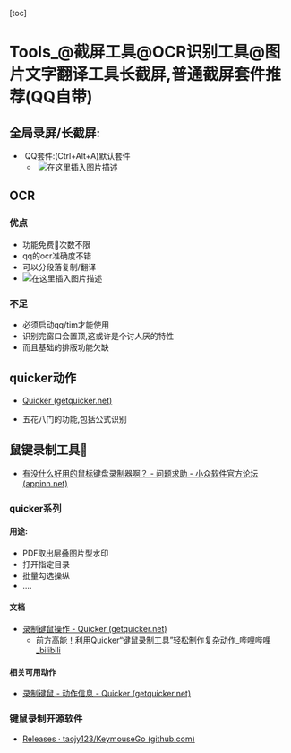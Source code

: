 [toc]

# Tools_@截屏工具@OCR识别工具@图片文字翻译工具长截屏,普通截屏套件推荐(QQ自带)

## 全局录屏/长截屏:

- ​	QQ套件:(Ctrl+Alt+A)默认套件	
  - ​	![在这里插入图片描述](https://img-blog.csdnimg.cn/20210107104750962.png?x-oss-process=image/watermark,type_ZmFuZ3poZW5naGVpdGk,shadow_10,text_aHR0cHM6Ly9ibG9nLmNzZG4ubmV0L3h1Y2hhb3hpbjEzNzU=,size_16,color_FFFFFF,t_70)

##  OCR

### 优点

- 功能免费🎈次数不限
- qq的ocr准确度不错
- 可以分段落复制/翻译
- 	![在这里插入图片描述](https://img-blog.csdnimg.cn/7845122268144dd3b5f836dd90422316.png)


### 不足

- 必须启动qq/tim才能使用
- 识别完窗口会置顶,这或许是个讨人厌的特性
- 而且基础的排版功能欠缺

## quicker动作

- [ Quicker (getquicker.net)](https://getquicker.net/Share/Actions?exe=common)

- 五花八门的功能,包括公式识别

## 鼠键录制工具🎈

- [有没什么好用的鼠标键盘录制器啊？ - 问题求助 - 小众软件官方论坛 (appinn.net)](https://meta.appinn.net/t/topic/19807)

### quicker系列

#### 用途:

- PDF取出层叠图片型水印
- 打开指定目录
- 批量勾选操纵
- ....

#### 文档

- [录制键鼠操作 - Quicker (getquicker.net)](https://getquicker.net/kc/help/doc/record)
  - [前方高能！利用Quicker“键鼠录制工具”轻松制作复杂动作_哔哩哔哩_bilibili](https://www.bilibili.com/video/BV1GT4y1m7Rg/?vd_source=c0a3b17a665cd2d32431213df84cd3ce)

#### 相关可用动作

- [录制键鼠 - 动作信息 - Quicker (getquicker.net)](https://getquicker.net/Sharedaction?code=b5cbf520-9bc5-40ba-6236-08d795644eb1)

### 键鼠录制开源软件

- [Releases · taojy123/KeymouseGo (github.com)](https://github.com/taojy123/KeymouseGo/releases)

